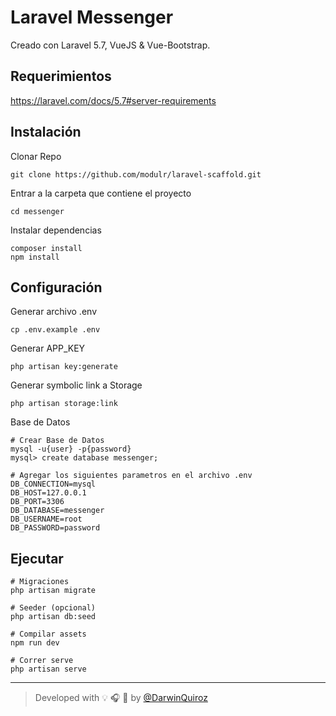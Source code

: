 # Laravel Messenger
Creado con Laravel 5.7, VueJS & Vue-Bootstrap.

## Requerimientos
https://laravel.com/docs/5.7#server-requirements

## Instalación
Clonar Repo

```
git clone https://github.com/modulr/laravel-scaffold.git
```

Entrar a la carpeta que contiene el proyecto
```
cd messenger
```

Instalar dependencias
```
composer install
npm install
```

## Configuración

Generar archivo .env
```
cp .env.example .env
```

Generar APP_KEY
```
php artisan key:generate
```

Generar symbolic link a Storage
```
php artisan storage:link
```

Base de Datos

```
# Crear Base de Datos
mysql -u{user} -p{password}
mysql> create database messenger;
```

```
# Agregar los siguientes parametros en el archivo .env
DB_CONNECTION=mysql
DB_HOST=127.0.0.1
DB_PORT=3306
DB_DATABASE=messenger
DB_USERNAME=root
DB_PASSWORD=password
```


## Ejecutar

```
# Migraciones
php artisan migrate

# Seeder (opcional)
php artisan db:seed

# Compilar assets
npm run dev

# Correr serve
php artisan serve
```

---

> Developed with :bulb: :headphones: :beer: by [@DarwinQuiroz](https://github.com/DarwinQuiroz)